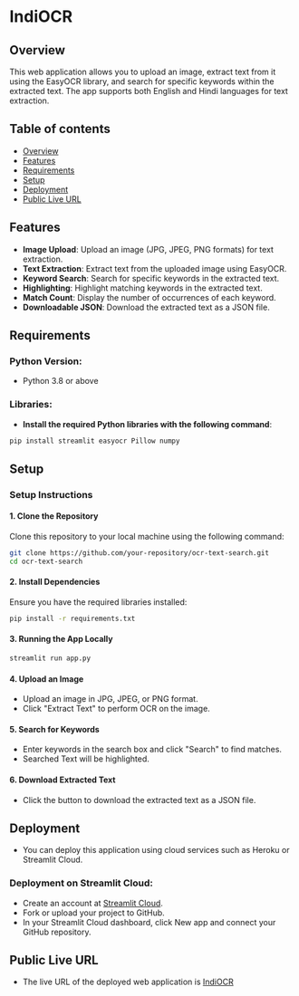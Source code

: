 # IndiOCR
## Overview
This web application allows you to upload an image, extract text from it using the EasyOCR library, and search for specific keywords within the extracted text. The app supports both English and Hindi languages for text extraction.
## Table of contents
- [Overview](#overview)
- [Features](#features)
- [Requirements](#requirements)
- [Setup](#setup)
- [Deployment](#deployment)
- [Public Live URL](#public-live-url)
## Features
- **Image Upload**: Upload an image (JPG, JPEG, PNG formats) for text extraction.
- **Text Extraction**: Extract text from the uploaded image using EasyOCR.
- **Keyword Search**: Search for specific keywords in the extracted text.
- **Highlighting**: Highlight matching keywords in the extracted text.
- **Match Count**: Display the number of occurrences of each keyword.
- **Downloadable JSON**: Download the extracted text as a JSON file.

## Requirements

### Python Version:
- Python 3.8 or above

### Libraries:
- **Install the required Python libraries with the following command**:
```bash
pip install streamlit easyocr Pillow numpy
```
## Setup

### Setup Instructions

#### 1. Clone the Repository
Clone this repository to your local machine using the following command:

```bash
git clone https://github.com/your-repository/ocr-text-search.git
cd ocr-text-search
```
#### 2. Install Dependencies
Ensure you have the required libraries installed:
```bash
pip install -r requirements.txt
```
#### 3. Running the App Locally
```bash
streamlit run app.py
```
#### 4. Upload an Image
- Upload an image in JPG, JPEG, or PNG format.
- Click "Extract Text" to perform OCR on the image.

#### 5. Search for Keywords
- Enter keywords in the search box and click "Search" to find matches.
- Searched Text will be highlighted.

#### 6. Download Extracted Text
- Click the button to download the extracted text as a JSON file.

## Deployment
- You can deploy this application using cloud services such as Heroku or Streamlit Cloud.

### Deployment on Streamlit Cloud:
- Create an account at [Streamlit Cloud](https://streamlit.io/cloud).
- Fork or upload your project to GitHub.
- In your Streamlit Cloud dashboard, click New app and connect your GitHub repository.

## Public Live URL
- The live URL of the deployed web application is [IndiOCR](https://indiocr.streamlit.app)

